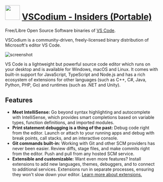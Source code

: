 # <img src="https://cdn.jsdelivr.net/gh/Thilas/chocolatey-packages@c6bc7188363aecd38726935a305d586a594b0525/vscodium-insiders/icon.png" width="48" height="48"/> [VSCodium - Insiders (Portable)](https://community.chocolatey.org/packages/vscodium-insiders.portable)

Free/Libre Open Source Software binaries of [VS Code](https://community.chocolatey.org/packages/vscode).

VSCodium is a community-driven, freely-licensed binary distribution of Microsoft's editor VS Code.

![screenshot](https://cdn.jsdelivr.net/gh/Thilas/chocolatey-packages@c6bc7188363aecd38726935a305d586a594b0525/vscodium/screenshot.png)

VS Code is a lightweight but powerful source code editor which runs on your desktop and is available for Windows, macOS and Linux. It comes with built-in support for JavaScript, TypeScript and Node.js and has a rich ecosystem of extensions for other languages (such as C++, C#, Java, Python, PHP, Go) and runtimes (such as .NET and Unity).

## Features

* **Meet IntelliSense:** Go beyond syntax highlighting and autocomplete with IntelliSense, which provides smart completions based on variable types, function definitions, and imported modules.
* **Print statement debugging is a thing of the past:** Debug code right from the editor. Launch or attach to your running apps and debug with break points, call stacks, and an interactive console.
* **Git commands built-in:** Working with Git and other SCM providers has never been easier. Review diffs, stage files, and make commits right from the editor. Push and pull from any hosted SCM service.
* **Extensible and customizable:** Want even more features? Install extensions to add new languages, themes, debuggers, and to connect to additional services. Extensions run in separate processes, ensuring they won't slow down your editor. [Learn more about extensions.](https://code.visualstudio.com/docs/editor/extension-gallery)
